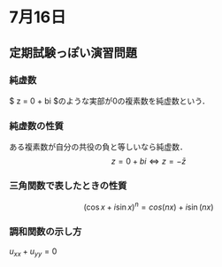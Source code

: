 # 7月16日

## 定期試験っぽい演習問題
### 純虚数
$ z = 0 + bi $のような実部が0の複素数を純虚数という．

### 純虚数の性質
ある複素数が自分の共役の負と等しいなら純虚数．
$$ z = 0 + bi \iff z = -\bar{z} $$

### 三角関数で表したときの性質
$$
(\cos x + i \sin x)^n = cos(nx) + i \sin(nx)
$$

### 調和関数の示し方
$u_{xx} + u_{yy} = 0$
